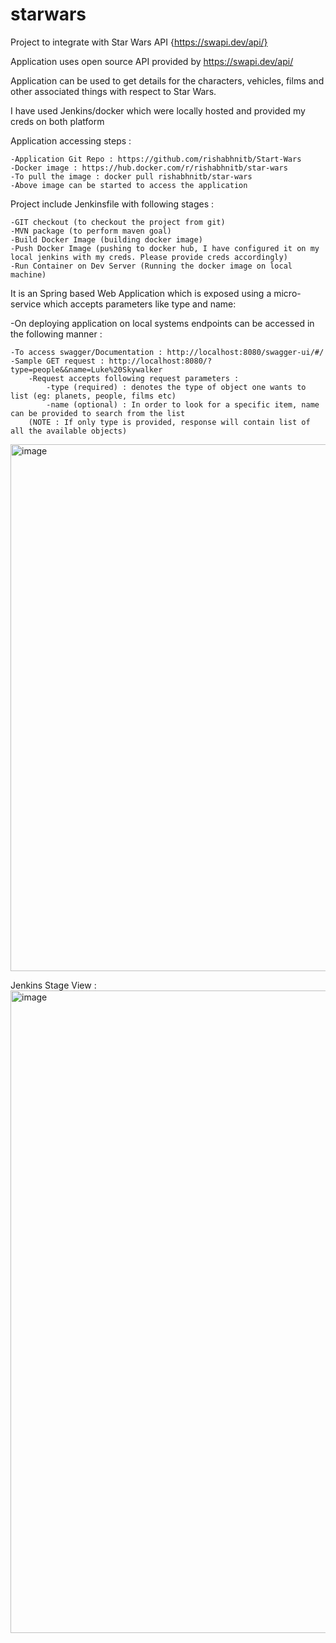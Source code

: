 # starwars
Project to integrate with Star Wars API {https://swapi.dev/api/}

Application uses open source API provided by https://swapi.dev/api/

Application can be used to get details for the characters, vehicles, films and 
other associated things with respect to Star Wars.

I have used Jenkins/docker which were locally hosted and provided my creds on both platform

Application accessing steps :
	
	-Application Git Repo : https://github.com/rishabhnitb/Start-Wars
	-Docker image : https://hub.docker.com/r/rishabhnitb/star-wars
	-To pull the image : docker pull rishabhnitb/star-wars
	-Above image can be started to access the application

Project include Jenkinsfile with following stages :

	-GIT checkout (to checkout the project from git)
	-MVN package (to perform maven goal)
	-Build Docker Image (building docker image)
	-Push Docker Image (pushing to docker hub, I have configured it on my local jenkins with my creds. Please provide creds accordingly)
	-Run Container on Dev Server (Running the docker image on local machine)

It is an Spring based Web Application which is exposed using a micro-service which accepts parameters like type and name:

-On deploying application on local systems endpoints can be accessed in the following manner : 
	
	-To access swagger/Documentation : http://localhost:8080/swagger-ui/#/
	-Sample GET request : http://localhost:8080/?type=people&&name=Luke%20Skywalker
		-Request accepts following request parameters : 
			-type (required) : denotes the type of object one wants to list (eg: planets, people, films etc)
			-name (optional) : In order to look for a specific item, name can be provided to search from the list
		(NOTE : If only type is provided, response will contain list of all the available objects)
		
<img width="843" alt="image" src="https://user-images.githubusercontent.com/5252807/172023401-87eadd21-48cb-4326-9c53-feda781874b0.png">

Jenkins Stage View : 
<img width="1028" alt="image" src="https://user-images.githubusercontent.com/5252807/172051268-fc4e7a0d-ebcb-4bb0-a340-ae05b217ab77.png">

		
		
